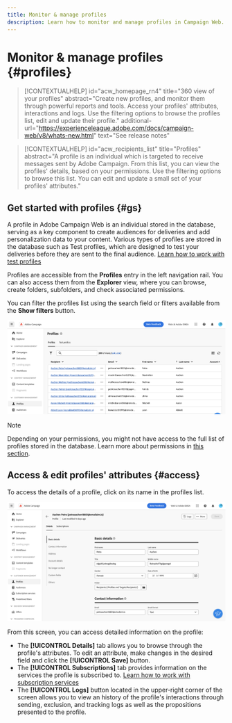 ```yaml
---
title: Monitor & manage profiles
description: Learn how to monitor and manage profiles in Campaign Web.
---
```

# Monitor & manage profiles {#profiles}

>[!CONTEXTUALHELP]
>id="acw_homepage_rn4"
>title="360 view of your profiles"
>abstract="Create new profiles, and monitor them through powerful reports and tools. Access your profiles' attributes, interactions and logs. Use the filtering options to browse the profiles list, edit and update their profile."
>additional-url="https://experienceleague.adobe.com/docs/campaign-web/v8/whats-new.html" text="See release notes"

>[!CONTEXTUALHELP]
>id="acw_recipients_list"
>title="Profiles"
>abstract="A profile is an individual which is targeted to receive messages sent by Adobe Campaign. From this list, you can view the profiles' details, based on your permissions. Use the filtering options to browse this list. You can edit and update a small set of your profiles' attributes."

## Get started with profiles {#gs}

A profile in Adobe Campaign Web is an individual stored in the database, serving as a key component to create audiences for deliveries and add personalization data to your content. Various types of profiles are stored in the database such as Test profiles, which are designed to test your deliveries before they are sent to the final audience. [Learn how to work with test profiles](test-profiles.md)

Profiles are accessible from the **Profiles** entry in the left navigation rail. You can also access them from the **Explorer** view, where you can browse, create folders, subfolders, and check associated permissions.

You can filter the profiles list using the search field or filters available from the **Show filters** button.

![](assets/profiles-list.png)

>[!NOTE]
>
>Depending on your permissions, you might not have access to the full list of profiles stored in the database. Learn more about permissions in [this section](../get-started/permissions.md).

## Access & edit profiles' attributes {#access}

To access the details of a profile, click on its name in the profiles list. 

![](assets/profiles-details.png)

From this screen, you can access detailed information on the profile:

* The **[!UICONTROL Details]** tab allows you to browse through the profile's attributes. To edit an attribute, make changes in the desired field and click the **[!UICONTROL Save]** button.
* The **[!UICONTROL Subscriptions]** tab provides information on the services the profile is subscribed to. [Learn how to work with subscription services](manage-services.md)
* The **[!UICONTROL Logs]** button located in the upper-right corner of the screen allows you to view an history of the profile's interactions through sending, exclusion, and tracking logs as well as the propositions presented to the profile.

